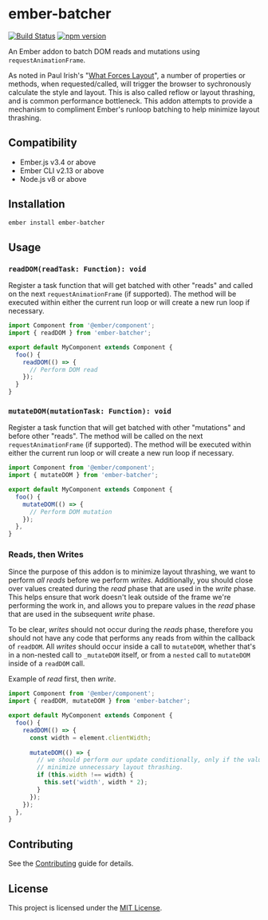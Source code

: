 # ember-batcher

[![Build Status](https://travis-ci.com/ember-batcher/ember-batcher.svg?branch=master)](https://travis-ci.com/ember-batcher/ember-batcher) [![npm version](https://badge.fury.io/js/ember-batcher.svg)](https://badge.fury.io/js/ember-batcher)

An Ember addon to batch DOM reads and mutations using `requestAnimationFrame`.

As noted in Paul Irish's "[What Forces Layout](https://gist.github.com/paulirish/5d52fb081b3570c81e3a)", a number of properties or methods, when requested/called, will trigger the browser to sychronously calculate the style and layout. This is also called reflow or layout thrashing, and is common performance bottleneck. This addon attempts to provide a mechanism to compliment Ember's runloop batching to help minimize layout thrashing.

## Compatibility

- Ember.js v3.4 or above
- Ember CLI v2.13 or above
- Node.js v8 or above

## Installation

```bash
ember install ember-batcher
```

## Usage

### `readDOM(readTask: Function): void`

Register a task function that will get batched with other "reads" and called on the next `requestAnimationFrame` (if supported). The method will be executed within either the current run loop or will create a new run loop if necessary.

```js
import Component from '@ember/component';
import { readDOM } from 'ember-batcher';

export default MyComponent extends Component {
  foo() {
    readDOM(() => {
      // Perform DOM read
    });
  }
}
```

### `mutateDOM(mutationTask: Function): void`

Register a task function that will get batched with other "mutations" and before other "reads". The method will be called on the next `requestAnimationFrame` (if supported). The method will be executed within either the current run loop or will create a new run loop if necessary.

```js
import Component from '@ember/component';
import { mutateDOM } from 'ember-batcher';

export default MyComponent extends Component {
  foo() {
    mutateDOM(() => {
      // Perform DOM mutation
    });
  },
}
```

### Reads, then Writes

Since the purpose of this addon is to minimize layout thrashing, we want to perform _all_ *reads* before we perform *writes*. Additionally, you should close over values created during the *read* phase that are used in the *write* phase. This helps ensure that work doesn't leak outside of the frame we're performing the work in, and allows you to prepare values in the *read* phase that are used in the subsequent *write* phase. 

To be clear, *writes* should not occur during the *reads* phase, therefore you should not have any code that performs any reads from within the callback of `readDOM`. All *writes* should occur inside a call to `mutateDOM`, whether that's in a non-nested call to `_mutateDOM` itself, or from a `nested` call to `mutateDOM` inside of a `readDOM` call.

Example of *read* first, then *write*.

```js
import Component from '@ember/component';
import { readDOM, mutateDOM } from 'ember-batcher';

export default MyComponent extends Component {
  foo() {
    readDOM(() => {
      const width = element.clientWidth;
      
      mutateDOM(() => {
        // we should perform our update conditionally, only if the value of width changes. This helps
        // minimize unnecessary layout thrashing.
        if (this.width !== width) {
          this.set('width', width * 2);
        }
      });
    });
  },
}
```

## Contributing

See the [Contributing](CONTRIBUTING.md) guide for details.

## License

This project is licensed under the [MIT License](LICENSE.md).
